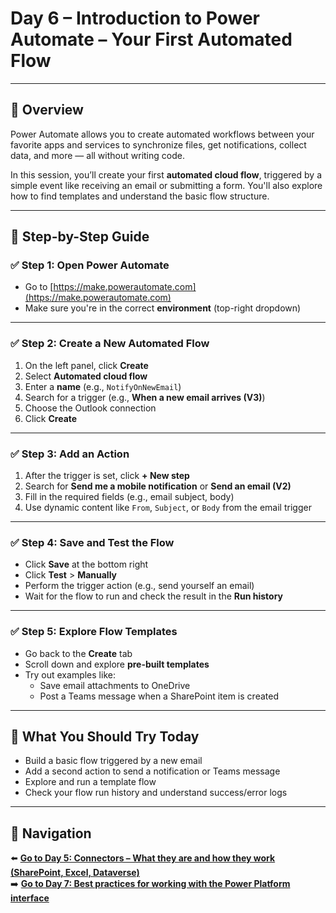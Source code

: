 # Day 6 – Introduction to Power Automate – Your First Automated Flow

---

## 📝 Overview

Power Automate allows you to create automated workflows between your favorite apps and services to synchronize files, get notifications, collect data, and more — all without writing code.

In this session, you’ll create your first **automated cloud flow**, triggered by a simple event like receiving an email or submitting a form. You'll also explore how to find templates and understand the basic flow structure.

---

## 🧭 Step-by-Step Guide

### ✅ Step 1: Open Power Automate

- Go to [https://make.powerautomate.com](https://make.powerautomate.com)
- Make sure you're in the correct **environment** (top-right dropdown)

---

### ✅ Step 2: Create a New Automated Flow

1. On the left panel, click **Create**
2. Select **Automated cloud flow**
3. Enter a **name** (e.g., `NotifyOnNewEmail`)
4. Search for a trigger (e.g., **When a new email arrives (V3)**)
5. Choose the Outlook connection
6. Click **Create**

---

### ✅ Step 3: Add an Action

1. After the trigger is set, click **+ New step**
2. Search for **Send me a mobile notification** or **Send an email (V2)**
3. Fill in the required fields (e.g., email subject, body)
4. Use dynamic content like `From`, `Subject`, or `Body` from the email trigger

---

### ✅ Step 4: Save and Test the Flow

- Click **Save** at the bottom right
- Click **Test** > **Manually**
- Perform the trigger action (e.g., send yourself an email)
- Wait for the flow to run and check the result in the **Run history**

---

### ✅ Step 5: Explore Flow Templates

- Go back to the **Create** tab
- Scroll down and explore **pre-built templates**
- Try out examples like:
  - Save email attachments to OneDrive
  - Post a Teams message when a SharePoint item is created

---

## 🔎 What You Should Try Today

- Build a basic flow triggered by a new email
- Add a second action to send a notification or Teams message
- Explore and run a template flow
- Check your flow run history and understand success/error logs

---

## 🔁 Navigation

⬅️ [**Go to Day 5: Connectors – What they are and how they work (SharePoint, Excel, Dataverse)**](/PowerPlatform/Power%20Platform%2030%20days/Day05.md)  
➡️ [**Go to Day 7: Best practices for working with the Power Platform interface**](/PowerPlatform/Power%20Platform%2030%20days/Day07.md)
